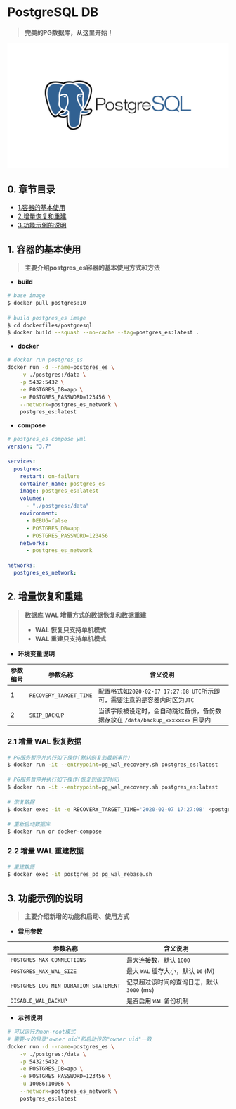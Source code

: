 # PostgreSQL DB

> **完美的PG数据库，从这里开始！**

![PostgreSQL DB](../../images/dockerfiles/linux-postgres-tool.png)

## 0. 章节目录

- [1.容器的基本使用](https://github.com/EscapeLife/awesome-builder/blob/master/dockerfiles/postgresql/README.md#1-%E5%AE%B9%E5%99%A8%E7%9A%84%E5%9F%BA%E6%9C%AC%E4%BD%BF%E7%94%A8)
- [2.增量恢复和重建](https://github.com/EscapeLife/awesome-builder/blob/master/dockerfiles/postgresql/README.md#3-%E5%A2%9E%E9%87%8F%E6%81%A2%E5%A4%8D%E5%92%8C%E9%87%8D%E5%BB%BA)
- [3.功能示例的说明](https://github.com/EscapeLife/awesome-builder/blob/master/dockerfiles/postgresql/README.md#4-%E5%8A%9F%E8%83%BD%E7%A4%BA%E4%BE%8B%E7%9A%84%E8%AF%B4%E6%98%8E)

## 1. 容器的基本使用

> **主要介绍postgres_es容器的基本使用方式和方法**

- **build**

```bash
# base image
$ docker pull postgres:10

# build postgres_es image
$ cd dockerfiles/postgresql
$ docker build --squash --no-cache --tag=postgres_es:latest .
```

- **docker**

```bash
# docker run postgres_es
docker run -d --name=postgres_es \
    -v ./postgres:/data \
    -p 5432:5432 \
    -e POSTGRES_DB=app \
    -e POSTGRES_PASSWORD=123456 \
    --network=postgres_es_network \
    postgres_es:latest
```

- **compose**

```yaml
# postgres_es compose yml
version: "3.7"

services:
  postgres:
    restart: on-failure
    container_name: postgres_es
    image: postgres_es:latest
    volumes:
      - "./postgres:/data"
    environment:
      - DEBUG=false
      - POSTGRES_DB=app
      - POSTGRES_PASSWORD=123456
    networks:
      - postgres_es_network

networks:
  postgres_es_network:
```

## 2. 增量恢复和重建

> **数据库 WAL 增量方式的数据恢复和数据重建**
>
> - **WAL 恢复只支持单机模式**
> - **WAL 重建只支持单机模式**

- **环境变量说明**

| 参数编号 | 参数名称               | 含义说明        |
| ------ | ---------------------- | ------------------------------------------------- |
| 1      | `RECOVERY_TARGET_TIME` | 配置格式如`2020-02-07 17:27:08 UTC`所示即可，需要注意的是容器内时区为`UTC` |
| 2      | `SKIP_BACKUP`          | 当该字段被设定时，会自动跳过备份，备份数据存放在 `/data/backup_xxxxxxxx` 目录内 |

### 2.1 增量 WAL 恢复数据

```bash
# PG服务暂停并执行如下操作(默认恢复到最新事件)
$ docker run -it --entrypoint=pg_wal_recovery.sh postgres_es:latest

# PG服务暂停并执行如下操作(恢复到指定时间)
$ docker run -it --entrypoint=pg_wal_recovery.sh postgres_es:latest

# 恢复数据
$ docker exec -it -e RECOVERY_TARGET_TIME='2020-02-07 17:27:08' <postgres_pd_id> pg_wal_recovery.sh

# 重新启动数据库
$ docker run or docker-compose
```

### 2.2 增量 WAL 重建数据

```bash
# 重建数据
$ docker exec -it postgres_pd pg_wal_rebase.sh
```

## 3. 功能示例的说明

> **主要介绍新增的功能和启动、使用方式**

- **常用参数**

| 参数名称                              | 含义说明                                   |
| ------------------------------------- | ------------------------------------------ |
| `POSTGRES_MAX_CONNECTIONS`            | 最大连接数，默认 `1000`                    |
| `POSTGRES_MAX_WAL_SIZE`               | 最大 `WAL` 缓存大小，默认 `16` (M)           |
| `POSTGRES_LOG_MIN_DURATION_STATEMENT` | 记录超过该时间的查询日志，默认 `3000` (ms) |
| `DISABLE_WAL_BACKUP`                  | 是否启用 `WAL` 备份机制                    |

- **示例说明**

```bash
# 可以运行为non-root模式
# 需要-v的目录"owner uid"和启动传的"owner uid"一致
docker run -d --name=postgres_es \
    -v ./postgres:/data \
    -p 5432:5432 \
    -e POSTGRES_DB=app \
    -e POSTGRES_PASSWORD=123456 \
    -u 10086:10086 \
    --network=postgres_es_network \
    postgres_es:latest
```
